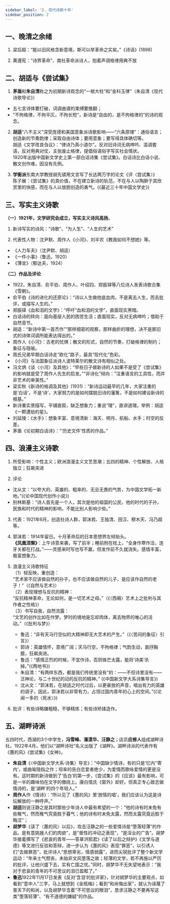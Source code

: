 ```yaml
---
sidebar_label: '2. 现代诗歌十年'
sidebar_position: 2
---
```


## 一、晚清之余绪

1. 梁后超：“能以旧风格含新意境，斯可以举革命之实矣。”《诗话》(1898)

2. 黄遵宪：“诗界革命”、南社革命派诗人，抱着声调格律用典不放

## 二、胡适与《尝试集》

1. **茅盾**和**朱自清**称之为初期新诗观念的“一根大柱”和“金科玉律”（朱自清《现代诗歌导论》）

- 五七言诗体要打破，词调曲谱的束缚要推翻；
- “不拘格律，不拘平仄，不拘长短”，新诗是“自由的，是不拘格律的”的诗的观念。

2. **胡适**“八不主义”深受庞德和美国意象派诗歌影响——“六条原理”：通俗语言；创造新的节奏韵律；采取自由诗体；要用意象；要写得具体确切等。  
胡适《文学改良刍议》：“律诗乃真小道尔”。反对旧诗词无病呻吟、滥调套语，反对用典对仗，主张废止格律，提倡俗语俗字写实社会情状。  
1920年出版中国新文学史上第一部白话诗集《尝试集》。白话诗比白话小说、散文创作难，因没有先例。

3. **学衡派**东南大学教授胡先骕用文言写了长达两万字的论文《评〈尝试集〉》   
陈子展：《尝试集》的真价值，不在建立新诗的轨范，不在与人以陶醉于其欣赏里的快感，而在与人以放胆创造的勇气。(《最近三十年中国文学史》)

## 三、写实主义诗歌

**（一）1921年，文学研究会成立，写实主义诗风高扬**。

1. 新诗写实的诗风：“诗歌”、“为人生”、“人生的艺术”

2. 代表性人物：沈尹默、周作人《小河》、刘半农《教我如何不想她》等。

- 《人力车夫》（沈尹默、胡适）
- 《一件小事》（鲁迅，1920）
- 《薄坌》（郁达夫，1924）

**（二）作品及评论**

- 1922，朱自清、俞平伯、周作人、叶绍钧、郑振铎等八位诗人发表诗歌合集《雪朝》。
- 俞平伯《诗的进化的还原论》：“诗以人生做他底血肉，不是离去人生，而去批评，或描写人生的。”
- 郑振铎《血和泪的文学》：“呼吁“血和泪的文学”，直面现实黑暗。
- 白话诗的转向：面向基层人民的困苦生活；直面现实，反对无病呻吟；借助于自然音节。
- 胡适：“新诗中第一首杰作”“那样细密的观察，那样曲折的理想，决不是那旧式的诗体词调所能表达得出的。”
- 周作人《小河》：古老的忧惧；散文的形式，自然的节奏，打破格律的制约；象征与隐喻。
- 周氏兄弟早期白话诗走“欧化”路子，最具“现代化”色彩。
- 《小河》与法国象征派诗人波特莱尔的散文诗有相似之处。
- 冯文炳《谈〈小河〉及其他》：“早些日子做新诗的人如果不是受了《尝试集》的影响就是受了周作人先生的启发。”“非诗化”倾向：”注重语言的工具性，而并非艺术的审美性。”
- 梁实秋《新诗的格调及其他》(1931)：“新诗运动最早的几年，大家注重的是‘白话’，不是‘诗’，大家努力的是如何摆脱旧诗的藩篱，不是如何建设新诗的根基。” 
- 新诗重实景描写，平铺直叙，缺乏想象力；重说“理”，直讲道理。举例：胡适《一颗遭劫的星》。
- 刘延陵：《水手》：想象丰富、意境清新：海天、明月、航船、水手；时空的反差。
- 茅盾《论初期白话诗》：“‘历史文件’性质的作品。”

## 四、浪漫主义诗歌

1. 所受影响：个性主义；欧洲浪漫主义文艺思潮；五四的精神、个性解放、人格独立；狂飙突进

2. 评论

- 沈从文：“以夸大的、英雄的、粗率的、无忌无畏的气势，为中国文学拓一新地。”(《论中国现代创作小说》)
- 别林斯基：“诗人首先是一个人，其次是他的祖国的公民，他的时代的子孙，民族和时代的精神的影响，不能比别人影响少些。”

3. 代表：1921年6月，创造社诗人群，郭沫若、王独清、田汉、穆木天、冯乃超等。

4. 郭沫若：1914年留日。十月革命后的日本思想界左倾抬头。  
**《凤凰涅槃》**：上午诗意来袭，写了前半；睡前附在枕上，“全身作寒作洽，连牙关都在打战。”——灵感来时写也写不赢，但发作前不久就消失。感情丰富，极富想象力。

5. 浪漫主义诗歌特征  
（1）轻反映，重创造：  
“艺术家不应该做自然的孙子，也不应该做自然的儿子，是应该作自然的老子！”（《自然与艺术》）  
（2）表现理想与反抗的精神：  
“反抗精神革命，无论如何，是一切艺术之母。”（《〈西厢〉艺术上之批判与其作者之性格》）  
（3）书写自我，自然流露：  
“文艺的创作比如在作梦。梦时的境地是忘却肉体，离去物界的唯心的活动。”（《批判与梦》）  
    - 鲁迅：“非有天马行空似的大精神即无大艺术的产生。”（《〈苦闷的象征〉引言》）
    - 郭诗：英雄情怀，意境广阔；天马行空，不拘格律；气韵生动，直抒胸臆，狂飙突进。
    - 鲁迅：“感情正烈的时候，不宜作诗，否则锋芒太露，能将‘诗美’杀掉。”(《两地书》)
    - 朱自清：“有两样东西，都是我们传统里没有“的：——不但诗里没有——泛神论，与二十世纪的动的反抗的精神。” (《中国新文学大系诗集导言》)
    - 沈从文：“郭沫若，在胡适之时代过后，以更豪放的声音，唱出有力的英雄的调子，因此，郭沫若以非常有力，占领过国内青年的心上的空间。”(《论闻一多的〈死水〉》)

6. 批评：有些诗略嫌粗糙，不够精炼；有些诗矫揉造作。

## 五、湖畔诗派

五四时代，西湖的3个中学生，**冯雪峰、潘漠华、汪静之**；店员**应修人**组成湖畔诗社。1922年4月，他们以“湖畔诗社”名义出版了《湖畔》。湖畔诗派的代表作有《蕙的风》《尝试集》《女神》。

- **朱自清**《〈中国新文学大系·诗集〉导言》：“中国缺少情诗，有的只是‘忆内’‘寄内’，或曲喻隐指之作；坦率的告白恋爱者绝少，为爱情而歌咏爱情的更是没有。这时期的新诗做到了‘告白’的第一步，《尝试集》的《应该》最有影响，可是一半的趣味怕在文字的缴绕上。康白情氏《窗外》却好。但真正专心致志做情诗的，是‘湖畔’的四个年轻人。”
- **周作人**作《情诗》：“所以见了《蕙的风》里‘放情的唱’，我们应该认为这是诗坛解放的一种呼声。”
- **胡适**则说汪静之是其时那些少年诗人中最有希望的一个：“他的诗有时未免有些稚气，然而稚气究竟胜于暮气；他的诗有时未免太露，然而太露究竟远胜于晦涩”；
- **胡梦华**《读了〈蕙的风〉以后》，攻击汪静之的一些爱情诗是“堕落轻薄”的作品，是有意挑拨人们的肉欲”，是“兽性的冲动之表现”，“是淫业的广告”。胡梦华接着撰写了《悲哀的青年——答章洪熙君》《读了以后之辩护》《文学与道德》等文进行反驳和答辩，进一步认为《蕙的风》表现“罪恶”，以引诱人们“去做罪恶”，批评诗人“思想卑劣，情感弱露”，进而尖锐批评了整个新文学运动：“年来士气颓丧，未始非文风堕落之故；轻薄的文学，若不再施以严厉的批评，让他兴盛下去，实有亡国之忧。”同时，胡梦华不无失望地表示：“我对于悲哀的青年的不可思议的泪已盈眶了。”
- **鲁迅**1922年11月17日发表《反对‘含泪’的批评家》，针对胡梦华的主要观点，如看到“意中人”三字，马上就想到《金瓶梅》；看到“和尚悔出家”，就认为诬蔑了普天下的和尚，以及胡梦华含着“不可思议的眼泪”，恳求汪静之不要再写这类”堕落轻薄”、“有不道德的嫌疑”的作品。